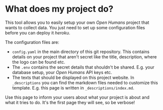 # What does my project do?
This tool allows you to easily setup your own *Open Humans* project that wants
to collect data. You just need to set up some configuration files before you
can deploy it *heroku*.

The configuration files are:

- `config.yaml` in the main directory of this git repository. This contains details
on your project that aren't secret like the title, description, where the logo can be found etc.
- The `.env` contains the secret details that shouldn't be shared. E.g. your database setup,
your *Open Humans* API keys etc.
- The texts that should be displayed on this project website. In `_descriptions` you can find the
markdown files needed to customize this template. E.g. this page is written in `_descriptions/index.md`.

Use this page to inform your users about what your project is about and what it tries to do. It's the first
page they will see, so be verbose!
